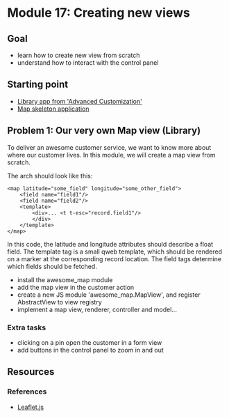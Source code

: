 # Module 17: Creating new views


## Goal

* learn how to create new view from scratch
* understand how to interact with the control panel

## Starting point

* [Library app from 'Advanced Customization'](../advanced-customization)
* [Map skeleton application](./awesome_map)

## Problem 1: Our very own Map view (Library)

To deliver an awesome customer service, we want to know more about where our customer lives. In this module, we will create a map view from scratch.

The arch should look like this:

    <map latitude="some_field" longitude="some_other_field">
        <field name="field1"/>
        <field name="field2"/>
        <template>
            <div>... <t t-esc="record.field1"/>
            </div>
        </template>
    </map>

In this code, the latitude and longitude attributes should describe a float field. The template tag is a small qweb template, which should be rendered on a marker at the corresponding record location.  The field tags determine which fields should be fetched.

- install the awesome_map module
- add the map view in the customer action
- create a new JS module 'awesome_map.MapView', and register AbstractView to view registry
- implement a map view, renderer, controller and model...

### Extra tasks

- clicking on a pin open the customer in a form view
- add buttons in the control panel to zoom in and out


## Resources

### References

* [Leaflet.js](http://leafletjs.com/)
